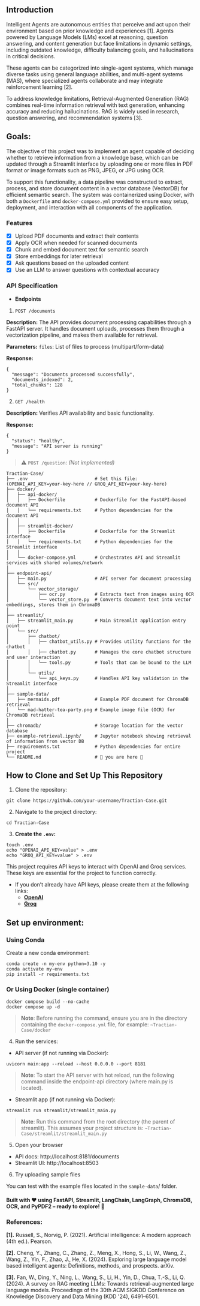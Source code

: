 ## **Introduction**

Intelligent Agents are autonomous entities that perceive and act upon their environment based on prior knowledge and experiences [1]. Agents powered by Language Models (LMs) excel at reasoning, question answering, and content generation but face limitations in dynamic settings, including outdated knowledge, difficulty balancing goals, and hallucinations in critical decisions.

These agents can be categorized into single-agent systems, which manage diverse tasks using general language abilities, and multi-agent systems (MAS), where specialized agents collaborate and may integrate reinforcement learning [2].

To address knowledge limitations, Retrieval-Augmented Generation (RAG) combines real-time information retrieval with text generation, enhancing accuracy and reducing hallucinations. RAG is widely used in research, question answering, and recommendation systems [3].

## **Goals**:
The objective of this project was to implement an agent capable of deciding whether to retrieve information from a knowledge base, which can be updated through a Streamlit interface by uploading one or more files in PDF format or image formats such as PNG, JPEG, or JPG using OCR.

To support this functionality, a data pipeline was constructed to extract, process, and store document content in a vector database (VectorDB) for efficient semantic search. The system was containerized using Docker, with both a `Dockerfile` and `docker-compose.yml` provided to ensure easy setup, deployment, and interaction with all components of the application.

### **Features**
- [x] Upload PDF documents and extract their contents  
- [x] Apply OCR when needed for scanned documents  
- [x] Chunk and embed document text for semantic search  
- [x] Store embeddings for later retrieval  
- [x] Ask questions based on the uploaded content  
- [x] Use an LLM to answer questions with contextual accuracy  

### **API Specification**

- **Endpoints**

1. `POST /documents` 

**Description:** The API provides document processing capabilities through a FastAPI server. It handles document uploads, processes them through a vectorization pipeline, and makes them available for retrieval.

**Parameters:** `files`: List of files to process (multipart/form-data)

**Response:**
```
{
  "message": "Documents processed successfully",
  "documents_indexed": 2,
  "total_chunks": 128
}
```

2. `GET /health`

**Description:** Verifies API availability and basic functionality.

**Response:**
```
{
  "status": "healthy",
  "message": "API server is running"
}
```

> ⚠️ `POST /question`: _(Not implemented)_


```
Tractian-Case/
├── .env                         # Set this file: (OPENAI_API_KEY=your-key-here // GROQ_API_KEY=your-key-here)
├── docker/
│   ├── api-docker/
│   │   ├── Dockerfile           # Dockerfile for the FastAPI-based document API
│   │   └── requirements.txt     # Python dependencies for the document API
│   │
│   ├── streamlit-docker/
│   │   ├── Dockerfile           # Dockerfile for the Streamlit interface
│   │   └── requirements.txt     # Python dependencies for the Streamlit interface
│   │
│   └── docker-compose.yml       # Orchestrates API and Streamlit services with shared volumes/network
│
├── endpoint-api/
│   ├── main.py                  # API server for document processing
│   └── src/
│       └── vector_storage/     
│           ├── ocr.py           # Extracts text from images using OCR
│           └── vector_store.py  # Converts document text into vector embeddings, stores them in ChromaDB
│
├── streamlit/
│   ├── streamlit_main.py        # Main Streamlit application entry point
│   └── src/
│       ├── chatbot/
│       │   ├── chatbot_utils.py # Provides utility functions for the chatbot
│       │   ├── chatbot.py       # Manages the core chatbot structure and user interaction
│       │   └── tools.py         # Tools that can be bound to the LLM
│       │
│       └── utils/
│           └── api_keys.py      # Handles API key validation in the Streamlit interface
│
├── sample-data/
│   ├── mermaids.pdf             # Example PDF document for ChromaDB retrieval
│   └── mad-hatter-tea-party.png # Example image file (OCR) for ChromaDB retrieval
│
├── chromadb/                    # Storage location for the vector database
├── example-retrieval.ipynb/     # Jupyter notebook showing retrieval of information from vector DB
├── requirements.txt             # Python dependencies for entire project
└── README.md                    # 📍 you are here 📍
```

## **How to Clone and Set Up This Repository**

1. Clone the repository:

`git clone https://github.com/your-username/Tractian-Case.git`

2. Navigate to the project directory:

`cd Tractian-Case`

3. **Create the `.env`:**

```
touch .env
echo "OPENAI_API_KEY=value" > .env
echo "GROQ_API_KEY=value" > .env
```

This project requires API keys to interact with OpenAI and Groq services. These keys are essential for the project to function correctly.

- If you don’t already have API keys, please create them at the following links:
  - [**OpenAI**](https://openai.com/index/openai-api/)
  - [**Groq**](https://console.groq.com/keys)

## **Set up environment**: 

### **Using Conda**

Create a new conda environment:

```
conda create -n my-env python=3.10 -y
conda activate my-env
pip install -r requirements.txt
```

### **Or Using Docker (single container)**

```
docker compose build --no-cache
docker compose up -d
```

> **Note**: Before running the command, ensure you are in the directory containing the `docker-compose.yml` file, for example: `~Tractian-Case/docker`

4. Run the services:

- API server (if not running via Docker):

`uvicorn main:app --reload --host 0.0.0.0 --port 8181`

> **Note**: To start the API server with hot reload, run the following command inside the endpoint-api directory (where main.py is located).

- Streamlit app (if not running via Docker):

`streamlit run streamlit/streamlit_main.py`

> **Note**:  Run this command from the root directory (the parent of streamlit). This assumes your project structure is:
`~Tractian-Case/streamlit/streamlit_main.py`

5. Open your browser

- API docs: http://localhost:8181/documents
- Streamlit UI: http://localhost:8503

6. Try uploading sample files

You can test with the example files located in the `sample-data`/ folder.

#### Built with ❤️ using FastAPI, Streamlit, LangChain, LangGraph, ChromaDB, OCR, and PyPDF2 – ready to explore! 🚀

### **References:**

**[1].** Russell, S., Norvig, P. (2021). Artificial intelligence: A modern approach (4th ed.). Pearson.

**[2].** Cheng, Y., Zhang, C., Zhang, Z., Meng, X., Hong, S., Li, W., Wang, Z., Wang, Z., Yin, F., Zhao, J., He, X. (2024). Exploring large language model based intelligent agents: Definitions, methods, and prospects. arXiv.

**[3].** Fan, W., Ding, Y., Ning, L., Wang, S., Li, H., Yin, D., Chua, T.-S., Li, Q. (2024). A survey on RAG meeting LLMs: Towards retrieval-augmented large language models. Proceedings of the 30th ACM SIGKDD Conference on Knowledge Discovery and Data Mining (KDD '24), 6491–6501.